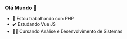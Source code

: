 ### Olá Mundo 👋

- :elephant: Estou trabalhando com PHP
- :heavy_check_mark: Estudando Vue JS
- :student: Cursando Análise e Desenvolvimento de Sistemas 
